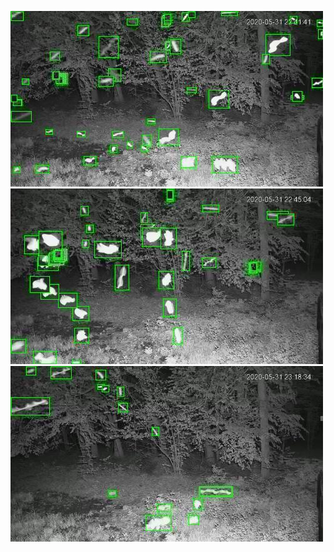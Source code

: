 ![20200531-221436-224441](in/20200531/20200531-221436-224441_0_.jpg)
![20200531-224446-231451](in/20200531/20200531-224446-231451_0_.jpg)
![20200531-231456-234501](in/20200531/20200531-231456-234501_0_.jpg)
